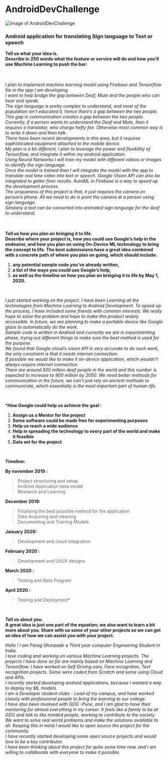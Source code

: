 # AndroidDevChallenge
![Image of AndroidDevChallenge](https://github.com/Parag0506/AndroidDevChallenge/blob/master/assets/androidDevChallenge.png)
### Android application for translating Sign language to Text or speech  

**Tell us what your idea is.   
Describe in 250 words what the feature or service will do and how you’ll use Machine Learning to push the bar:**  
<br/>
<br/>

*I plan to implement machine learning model using Firebase and Tensorflow lite in the app I am developing.  
I want to help bridge the gap between Deaf,  Mute and the people who can hear and speak.  
The sign language is pretty complex to understand, and most of the population isn’t educated it, hence there’s a gap between the two people.  
This gap in communication creates a gap between the two people.   
Currently, if a person wants to understand the Deaf and Mute, then it requires a translator, who charge hefty fee. Otherwise most common way is to write it down and then talk.  
There have been recent developments in this area, but it requires sophisticated equipment attached to the mobile device.   
My plan is a bit different, I plan to leverage the power and flexibility of Tensorflow, and integrate it within my android application.  
Using Neural Networks I will train my model with different videos or Images to identify the sign language.  
Once the model is trained then I will integrate the model with the app to translate real time video into text or speech. 
Google Vision API can also be integrated to getter finer results. AutoML in Firebase is a way to speed up the development process.  
The uniqueness of this project is that, it just requires the camera on person’s phone. All we need to do is point the camera at a person using sign language.  
Similarly a text can be converted into animated sign language for the deaf to understand.*  
<br/>
<br/>

**Tell us how you plan on bringing it to life.   
Describe where your project is, how you could use Google’s help in the endeavor, and how you plan on using On-Device ML technology to bring the concept to life. The best submissions have a great idea combined with a concrete path of where you plan on going, which should include:**  
1. **any potential sample code you’ve already written,**
2. **a list of the ways you could use Google’s help,** 
3. **as well as the timeline on how you plan on bringing it to life by May 1, 2020.**
<br/>

*I just started working on the project. I have been Learning all the technologies from Machine Learning to Android Development. To speed up the process, I have included some friends with common interests. We really hope to solve the problem and hope to make this product widely accessible. In future, we are planning to make a portable device like Google glass to automatically do the work.   
Sample code is written in Android and currently we are in experimenting phase, trying out different things to make sure the best method is used for the purpose.  
We found that Google cloud’s vision API is very accurate to do such work, the only constraint is that it needs internet connection.  
If possible we would like to make it on-device application, which wouldn’t always require internet connection.  
There are around 500 million deaf people in the world and this number is expected to increase to 900 million by 2050. 
We need better methods for communication in the future, we can’t just rely on ancient methods to communicate, which essentially is the most important part of human life.*  
  
<br/>

***How Google could help us achieve the goal :**  
1. **Assign us a Mentor for the project**   
2. **Some software could be made free for experimenting purposes**  
3. **Help us reach a wide audience**  
4. **Help in spreading the technology to every part of the world and make it feasible**  
5. **Data set for the project**  
<br/>

**Timeline:**
  
**By november 2019 :**
> Project structuring and setup  
> Android Application beta model  
> Research and Learning  
  
**December 2019:**
>Finalising the best possible method for the application  
>Data Acquiring and cleaning  
>Documenting and Training Models  
  
**January  2020:**
>Development and cloud integration
  
**February 2020 :**
>Development and UI/UX designs
  
**March 2020 :**
>Testing and Beta Program
  
**April 2020 :**
>Testing and Deployment*
<br/>

**Tell us about you.  
A great idea is just one part of the equation; we also want to learn a bit more about you. Share with us some of your other projects so we can get an idea of how we can assist you with your project.**  
  
*Hello ! I am Parag Ghorpade a Third year computer Engineering Student in India.  
I love coding and working on various Machine Learning projects. The projects I have done so far are mainly based on Machine Learning and Tensorflow.  I have worked on Self Driving cars, Face recognition, Text recognition projects. Some were coded from Scratch and some using Cloud and APIs.  
I recently started developing android applications, because I wanted a way to deploy my ML models.  
I am a Developer student clubs - Lead of my campus, and have worked closely with professional people to bring the learning to our college.  
I have also been involved with GDG -Pune, and I am glad to have their mentoring for almost everything in my career.  It feels like a family to be at GDG and talk to like minded people, working to contribute to the society.  
We want to solve real world problems and make the solutions available to all. Keeping this in mind I would like to open source the project for the community.  
I have recently started developing some open source projects and would love to be a key contributor.  
I have been thinking about this project for quite some time now, and I am willing to collaborate with everyone to make it possible.*
